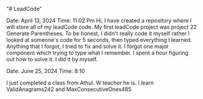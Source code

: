"# LeadCode" 


Date: April 13, 2024
Time: 11:02 Pm
Hi, I have created a repository where I will store all of my leadCode code. My first leadCode project was project 22 Generate Parentheses. To be honest, I didn't really code it myself rather I looked at someone's code for 5 seconds, then typed everything I learned. Anything that I forgot, I tried to fix and solve it. I forgot one major component which trying to type what I remember. I spent a hour figuring out how to solve it. I did it by myself. 


Date: June 25, 2024
Time: 8:10

I just completed a class from Athul. W teacher he is. I learn ValidAnagrams242 and MaxConsecutiveOnes485